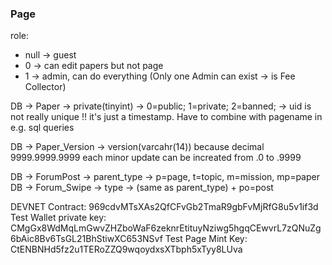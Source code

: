 ### Page
role:
  - null -> guest
  - 0 -> can edit papers but not page
  - 1 -> admin, can do everything (Only one Admin can exist -> is Fee Collector)

DB -> Paper -> private(tinyint) -> 0=public; 1=private; 2=banned;
            -> uid is not really unique !! it's just a timestamp. Have to combine with pagename in e.g. sql queries

DB -> Paper_Version -> version(varcahr(14)) because decimal 9999.9999.9999 each minor update can be increated from .0 to .9999

DB -> ForumPost -> parent_type -> p=page, t=topic, m=mission, mp=paper
DB -> Forum_Swipe -> type -> (same as parent_type) + po=post

DEVNET Contract: 969cdvMTsXAs2QfCFvGb2TmaR9gbFvMjRfG8u5v1if3d
Test Wallet private key: CMgGx8WdMqLmGwvZHZboWaF6zeknrEtituyNziwg5hgqCEwvrL7zQNuZg6bAic8Bv6TsGL21BhStiwXC653NSvf
Test Page Mint Key: CtENBNHd5fz2u1TERoZZQ9wqoydxsXTbph5xTyy8LUva
